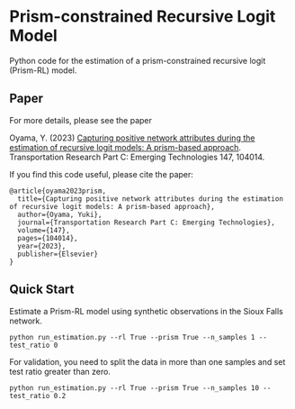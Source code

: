 # Prism-constrained Recursive Logit Model
Python code for the estimation of a prism-constrained recursive logit (Prism-RL) model.

## Paper
For more details, please see the paper

Oyama, Y. (2023) [Capturing positive network attributes during the estimation of recursive logit models: A prism-based approach](https://www.sciencedirect.com/science/article/pii/S0968090X23000037?via%3Dihub). Transportation Research Part C: Emerging Technologies 147, 104014.

If you find this code useful, please cite the paper:
```
@article{oyama2023prism,
  title={Capturing positive network attributes during the estimation of recursive logit models: A prism-based approach},
  author={Oyama, Yuki},
  journal={Transportation Research Part C: Emerging Technologies},
  volume={147},
  pages={104014},
  year={2023},
  publisher={Elsevier}
}
```

## Quick Start
Estimate a Prism-RL model using synthetic observations in the Sioux Falls network.

```
python run_estimation.py --rl True --prism True --n_samples 1 --test_ratio 0
```

For validation, you need to split the data in more than one samples and set test ratio greater than zero.

```
python run_estimation.py --rl True --prism True --n_samples 10 --test_ratio 0.2
```
